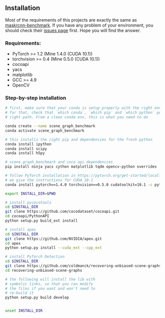 ## Installation

Most of the requirements of this projects are exactly the same as [maskrcnn-benchmark](https://github.com/facebookresearch/maskrcnn-benchmark). If you have any problem of your environment, you should check their [issues page](https://github.com/facebookresearch/maskrcnn-benchmark/issues) first. Hope you will find the answer.

### Requirements:
- PyTorch >= 1.2 (Mine 1.4.0 (CUDA 10.1))
- torchvision >= 0.4 (Mine 0.5.0 (CUDA 10.1))
- cocoapi
- yacs
- matplotlib
- GCC >= 4.9
- OpenCV


### Step-by-step installation

```bash
# first, make sure that your conda is setup properly with the right environment
# for that, check that `which conda`, `which pip` and `which python` points to the
# right path. From a clean conda env, this is what you need to do

conda create --name scene_graph_benchmark
conda activate scene_graph_benchmark

# this installs the right pip and dependencies for the fresh python
conda install ipython
conda install scipy
conda install h5py

# scene_graph_benchmark and coco api dependencies
pip install ninja yacs cython matplotlib tqdm opencv-python overrides

# follow PyTorch installation in https://pytorch.org/get-started/locally/
# we give the instructions for CUDA 10.1
conda install pytorch==1.4.0 torchvision==0.5.0 cudatoolkit=10.1 -c pytorch

export INSTALL_DIR=$PWD

# install pycocotools
cd $INSTALL_DIR
git clone https://github.com/cocodataset/cocoapi.git
cd cocoapi/PythonAPI
python setup.py build_ext install

# install apex
cd $INSTALL_DIR
git clone https://github.com/NVIDIA/apex.git
cd apex
python setup.py install --cuda_ext --cpp_ext

# install PyTorch Detection
cd $INSTALL_DIR
git clone https://github.com/coldmanck/recovering-unbiased-scene-graphs.git
cd recovering-unbiased-scene-graphs

# the following will install the lib with
# symbolic links, so that you can modify
# the files if you want and won't need to
# re-build it
python setup.py build develop


unset INSTALL_DIR

